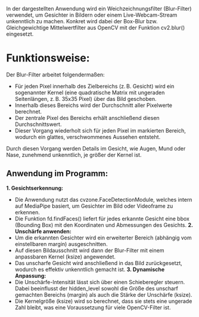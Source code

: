 In der dargestellten Anwendung wird ein Weichzeichnungsfilter (Blur-Filter) verwendet, um Gesichter in Bildern oder einem Live-Webcam-Stream unkenntlich zu machen. Konkret wird dabei der Box-Blur bzw. Gleichgewichtige Mittelwertfilter aus OpenCV mit der Funktion cv2.blur() eingesetzt.

# Funktionsweise:

Der Blur-Filter arbeitet folgendermaßen:

- Für jeden Pixel innerhalb des Zielbereichs (z. B. Gesicht) wird ein sogenannter Kernel (eine quadratische Matrix mit ungeraden Seitenlängen, z. B. 35x35 Pixel) über das Bild geschoben.
- Innerhalb dieses Bereichs wird der Durchschnitt aller Pixelwerte berechnet.
- Der zentrale Pixel des Bereichs erhält anschließend diesen Durchschnittswert.
- Dieser Vorgang wiederholt sich für jeden Pixel im markierten Bereich, wodurch ein glattes, verschwommenes Aussehen entsteht.

Durch diesen Vorgang werden Details im Gesicht, wie Augen, Mund oder Nase, zunehmend unkenntlich, je größer der Kernel ist.

## Anwendung im Programm:

  **1.	Gesichtserkennung:**
 - Die Anwendung nutzt das cvzone.FaceDetectionModule, welches intern auf MediaPipe basiert, um Gesichter im Bild oder Videoframe zu erkennen.
 - Die Funktion fd.findFaces() liefert für jedes erkannte Gesicht eine bbox (Bounding Box) mit den Koordinaten und Abmessungen des Gesichts.
	**2.	Unschärfe anwenden:**
 - Um die erkannten Gesichter wird ein erweiterter Bereich (abhängig vom einstellbaren margin) ausgeschnitten.
 - Auf diesen Bildausschnitt wird dann der Blur-Filter mit einem anpassbaren Kernel (ksize) angewendet.
 - Das unscharfe Gesicht wird anschließend in das Bild zurückgesetzt, wodurch es effektiv unkenntlich gemacht ist.
	**3.	Dynamische Anpassung:**
 - Die Unschärfe-Intensität lässt sich über einen Schieberegler steuern. Dabei beeinflusst der hidden_level sowohl die Größe des unscharf gemachten Bereichs (margin) als  auch die Stärke der Unschärfe (ksize).
 - Die Kernelgröße (ksize) wird so berechnet, dass sie stets eine ungerade Zahl bleibt, was eine Voraussetzung für viele OpenCV-Filter ist.
